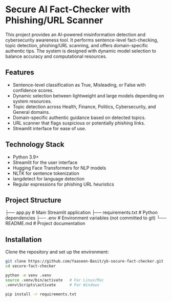 # Secure AI Fact-Checker with Phishing/URL Scanner

This project provides an AI-powered misinformation detection and cybersecurity awareness tool. It performs sentence-level fact-checking, topic detection, phishing/URL scanning, and offers domain-specific authentic tips. The system is designed with dynamic model selection to balance accuracy and computational resources.

## Features
- Sentence-level classification as True, Misleading, or False with confidence scores.  
- Dynamic selection between lightweight and large models depending on system resources.  
- Topic detection across Health, Finance, Politics, Cybersecurity, and General domains.  
- Domain-specific authentic guidance based on detected topics.  
- URL scanner that flags suspicious or potentially phishing links.  
- Streamlit interface for ease of use.

## Technology Stack
- Python 3.9+  
- Streamlit for the user interface  
- Hugging Face Transformers for NLP models  
- NLTK for sentence tokenization  
- langdetect for language detection  
- Regular expressions for phishing URL heuristics  

## Project Structure
├── app.py             # Main Streamlit application
├── requirements.txt   # Python dependencies
├── .env               # Environment variables (not committed to git)
└── README.md          # Project documentation


## Installation

Clone the repository and set up the environment:

```bash
git clone https://github.com/Yaaseen-Basit/yb-secure-fact-checker.git
cd secure-fact-checker

python -m venv .venv
source .venv/bin/activate   # For Linux/Mac
.venv\Scripts\activate      # For Windows

pip install -r requirements.txt
